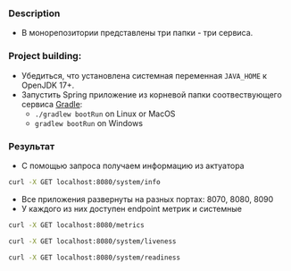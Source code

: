 ### Description

- В монорепозитории представлены три папки - три сервиса.

### Project building:

- Убедиться, что установлена системная переменная ```JAVA_HOME``` к OpenJDK 17+.
- Запустить Spring приложение из корневой папки соотвествующего сервиса [Gradle](../landscape-service/build.gradle.kts):
  - `./gradlew bootRun` on Linux or MacOS
  - `gradlew bootRun` on Windows

### Результат

- С помощью запроса получаем информацию из актуатора
```bash 
curl -X GET localhost:8080/system/info
```

- Все приложения развернуты на разных портах: 8070, 8080, 8090
- У каждого из них доступен endpoint метрик и системные
```bash 
curl -X GET localhost:8080/metrics
```
```bash 
curl -X GET localhost:8080/system/liveness
```
```bash 
curl -X GET localhost:8080/system/readiness
```